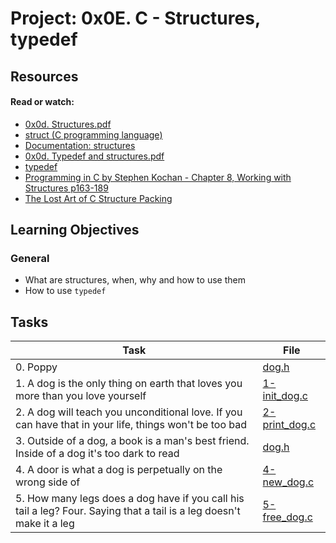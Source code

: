 # Project: 0x0E. C - Structures, typedef

## Resources

#### Read or watch:

* [0x0d. Structures.pdf](https://intranet.alxswe.com/rltoken/giS4eNQT2BQ9RLK0PMhgJQ)
* [struct (C programming language)](https://intranet.alxswe.com/rltoken/MinJEDOHpeZs31qaXU8v1w)
* [Documentation: structures](https://intranet.alxswe.com/rltoken/Nexam-lEwrNHg2awV5Gv8g)
* [0x0d. Typedef and structures.pdf](https://intranet.alxswe.com/rltoken/TGQ3RopVP7CjUTzF-XDXUw)
* [typedef](https://intranet.alxswe.com/rltoken/aqqM2t7PLG5cyHaKwm5nBg)
* [Programming in C by Stephen Kochan - Chapter 8, Working with Structures p163-189]()
* [The Lost Art of C Structure Packing](https://intranet.alxswe.com/rltoken/emb4ohNT7XKi8Peep5lyeA)
## Learning Objectives

### General

* What are structures, when, why and how to use them
* How to use <code>typedef</code>
## Tasks

| Task | File |
| ---- | ---- |
| 0. Poppy | [dog.h](./dog.h) |
| 1. A dog is the only thing on earth that loves you more than you love yourself | [1-init_dog.c](./1-init_dog.c) |
| 2. A dog will teach you unconditional love. If you can have that in your life, things won't be too bad | [2-print_dog.c](./2-print_dog.c) |
| 3. Outside of a dog, a book is a man's best friend. Inside of a dog it's too dark to read | [dog.h](./dog.h) |
| 4. A door is what a dog is perpetually on the wrong side of | [4-new_dog.c](./4-new_dog.c) |
| 5. How many legs does a dog have if you call his tail a leg? Four. Saying that a tail is a leg doesn't make it a leg | [5-free_dog.c](./5-free_dog.c) |
